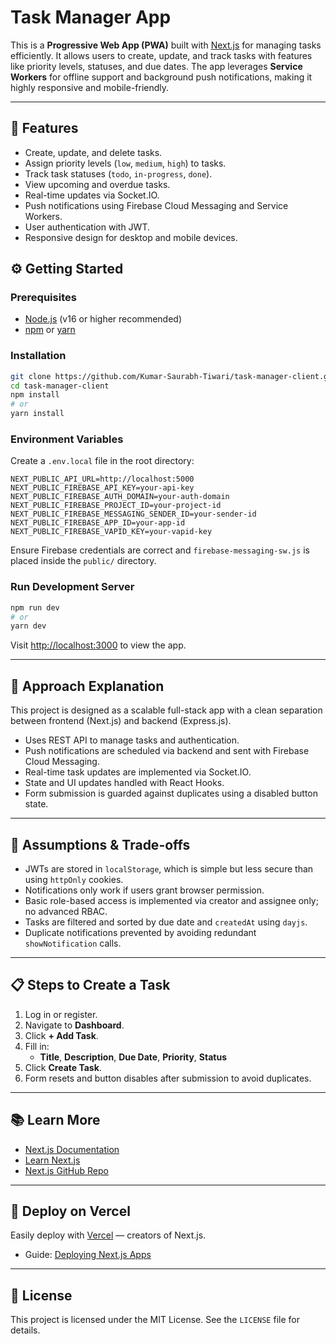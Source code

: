 # Task Manager App

This is a **Progressive Web App (PWA)** built with [Next.js](https://nextjs.org) for managing tasks efficiently. It allows users to create, update, and track tasks with features like priority levels, statuses, and due dates. The app leverages **Service Workers** for offline support and background push notifications, making it highly responsive and mobile-friendly.

---

## 🚀 Features

- Create, update, and delete tasks.
- Assign priority levels (`low`, `medium`, `high`) to tasks.
- Track task statuses (`todo`, `in-progress`, `done`).
- View upcoming and overdue tasks.
- Real-time updates via Socket.IO.
- Push notifications using Firebase Cloud Messaging and Service Workers.
- User authentication with JWT.
- Responsive design for desktop and mobile devices.

## ⚙️ Getting Started

### Prerequisites

- [Node.js](https://nodejs.org/) (v16 or higher recommended)
- [npm](https://www.npmjs.com/) or [yarn](https://yarnpkg.com/)

### Installation

```bash
git clone https://github.com/Kumar-Saurabh-Tiwari/task-manager-client.git
cd task-manager-client
npm install
# or
yarn install
```

### Environment Variables

Create a `.env.local` file in the root directory:

```env
NEXT_PUBLIC_API_URL=http://localhost:5000
NEXT_PUBLIC_FIREBASE_API_KEY=your-api-key
NEXT_PUBLIC_FIREBASE_AUTH_DOMAIN=your-auth-domain
NEXT_PUBLIC_FIREBASE_PROJECT_ID=your-project-id
NEXT_PUBLIC_FIREBASE_MESSAGING_SENDER_ID=your-sender-id
NEXT_PUBLIC_FIREBASE_APP_ID=your-app-id
NEXT_PUBLIC_FIREBASE_VAPID_KEY=your-vapid-key
```

Ensure Firebase credentials are correct and `firebase-messaging-sw.js` is placed inside the `public/` directory.

### Run Development Server

```bash
npm run dev
# or
yarn dev
```

Visit [http://localhost:3000](http://localhost:3000) to view the app.

---

## 🧠 Approach Explanation

This project is designed as a scalable full-stack app with a clean separation between frontend (Next.js) and backend (Express.js).

- Uses REST API to manage tasks and authentication.
- Push notifications are scheduled via backend and sent with Firebase Cloud Messaging.
- Real-time task updates are implemented via Socket.IO.
- State and UI updates handled with React Hooks.
- Form submission is guarded against duplicates using a disabled button state.

---

## 🤔 Assumptions & Trade-offs

- JWTs are stored in `localStorage`, which is simple but less secure than using `httpOnly` cookies.
- Notifications only work if users grant browser permission.
- Basic role-based access is implemented via creator and assignee only; no advanced RBAC.
- Tasks are filtered and sorted by due date and `createdAt` using `dayjs`.
- Duplicate notifications prevented by avoiding redundant `showNotification` calls.

---

## 📋 Steps to Create a Task

1. Log in or register.
2. Navigate to **Dashboard**.
3. Click **+ Add Task**.
4. Fill in:
   - **Title**, **Description**, **Due Date**, **Priority**, **Status**
5. Click **Create Task**.
6. Form resets and button disables after submission to avoid duplicates.

---

## 📚 Learn More

- [Next.js Documentation](https://nextjs.org/docs)
- [Learn Next.js](https://nextjs.org/learn)
- [Next.js GitHub Repo](https://github.com/vercel/next.js)

---

## 🚀 Deploy on Vercel

Easily deploy with [Vercel](https://vercel.com/new) — creators of Next.js.

- Guide: [Deploying Next.js Apps](https://nextjs.org/docs/app/building-your-application/deploying)

---

## 📄 License

This project is licensed under the MIT License. See the `LICENSE` file for details.
